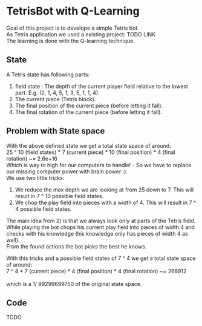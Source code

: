 # TetrisBot with Q-Learning
<p>
Goal of this project is to develope a simple Tetris bot.<br>
As Tetris application we used a existing project: TODO LINK<br>
The learning is done with the Q-learning technique.
</p>
<h2>State</h2>
<p>
A Tetris state has following parts:
<ol>
<li>field state : The depth of the current player field relative to the lowest part. E.g. (2, 1, 4, 5, 1, 3, 5, 1, 1, 4)
<li>The current piece (Tetris block).
<li>The final position of the current piece (before letting it fall).
<li>The final rotation of the current piece (before letting it fall).
</ol>
</p>
<h2>Problem with State space</h2>
<p>
With the above defined state we get a total state space of around:<br>
25 ^ 10 (field states) * 7 (current piece) * 10 (final position) * 4 (final rotation) ~= 2.6e+16<br>
Which is way to high for our computers to handle! - So we have to replace our missing computer power with brain power :).<br>
We use two little tricks:
<ol>
<li>We reduce the max depth we are looking at from 25 down to 7. This will result in 7 ^ 10 possible field states.
<li>We chop the play field into pieces with a width of 4. This will result in 7 ^ 4 possible field states.
</ol>
The main idea from 2) is that we always look only at parts of the Tetris field.<br>
While playing the bot chops his current play field into pieces of width 4 and checks with his knowledge (his knowledge only has pieces of width 4 as well).<br>
From the found actions the bot picks the best he knows.

With this tricks and a possible field states of 7 ^ 4 we get a total state space of around:<br>
7 ^ 4 * 7 (current piece) * 4 (final position) * 4 (final rotation) ~= 268912<br>
<br>
which is a 1/ 99299699750 of the original state space. 
</p>
<h2>Code</h2>
<p>
TODO
</p>
